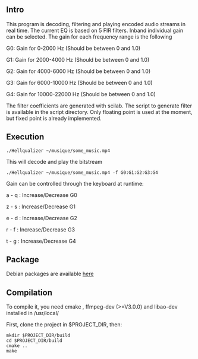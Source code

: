 Intro
-------------------

This program is decoding, filtering and playing encoded audio streams in real time.
The current EQ is based on 5 FIR filters. Inband individual gain can be selected.
The gain for each frequency range is the following

G0: Gain for 0-2000 Hz (Should be between 0 and 1.0)

G1: Gain for 2000-4000 Hz (Should be between 0 and 1.0)

G2: Gain for 4000-6000 Hz (Should be between 0 and 1.0)

G3: Gain for 6000-10000 Hz (Should be between 0 and 1.0)

G4: Gain for 10000-22000 Hz (Should be between 0 and 1.0)

The filter coefficients are generated with scilab.
The script to generate filter is available in the script directory. Only floating point is used at the moment, but fixed point is already implemented.

Execution
-------------------
 
	./Hellqualizer ~/musique/some_music.mp4
This will decode and play the bitstream

	./Hellqualizer ~/musique/some_music.mp4 -f G0:G1:G2:G3:G4

Gain can be controlled through the keyboard at runtime:

a - q : Increase/Decrease G0

z - s : Increase/Decrease G1

e - d : Increase/Decrease G2

r - f : Increase/Decrease G3

t - g : Increase/Decrease G4

Package
-------------------
Debian packages are available [here](http://the.ndero.ovh/build/Hellqualizer/)


Compilation
-------------------

To compile it, you need cmake , ffmpeg-dev (>=V3.0.0) and libao-dev installed in /usr/local/

First, clone the project in $PROJECT_DIR, then:

 	mkdir $PROJECT_DIR/build
	cd $PROJECT_DIR/build
	cmake ..
	make






